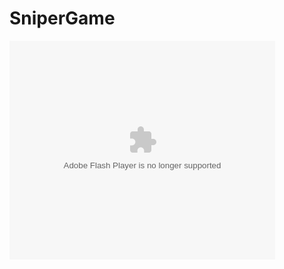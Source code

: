 # SniperGame  
<object width="425" height="350">
  <param name="movie" value="https://www.youtube.com/watch?v=m25R0j-xTTk&ab_channel=ap%2Fgh" />
  <param name="wmode" value="transparent" />
  <embed src="http://www.youtube.com/user/wwwLoveWatercom?v=BTRN1YETpyg"
         type="application/x-shockwave-flash"
         wmode="transparent" width="425" height="350" />
</object>
